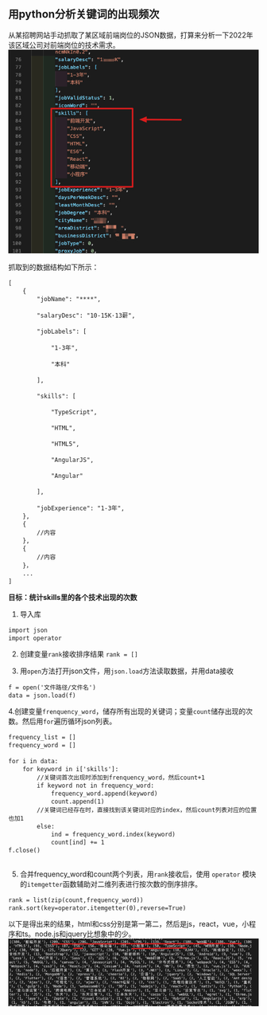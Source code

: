 ## 用python分析关键词的出现频次
从某招聘网站手动抓取了某区域前端岗位的JSON数据，打算来分析一下2022年该区域公司对前端岗位的技术需求。
![json数据](/img/python-json-data.jpg)

抓取到的数据结构如下所示：
```
[
	{	
		"jobName": "****",
		
		"salaryDesc": "10-15K·13薪",
		
		"jobLabels": [
		
			"1-3年",
			
			"本科"
		
		],
		
		"skills": [
		
			"TypeScript",
			
			"HTML",
			
			"HTML5",
			
			"AngularJS",
			
			"Angular"
			
		],
		
		"jobExperience": "1-3年",
	},
	{
		//内容
	},
	{
		//内容	
	}，
	...
]

```

**目标：统计skills里的各个技术出现的次数**

1. 导入库
```
import json
import operator
```

2. 创建变量`rank`接收排序结果
`rank = []`

3. 用`open`方法打开json文件，用`json.load`方法读取数据，并用data接收

```
f = open('文件路径/文件名')
data = json.load(f)
```

4.创建变量`frenquency_word`，储存所有出现的关键词；变量`count`储存出现的次数。然后用`for`遍历循环json列表。
```
frequency_list = []
frequency_word = []

for i in data:
	for keyword in i['skills']:
		//关键词首次出现时添加到frenquency_word，然后count+1
		if keyword not in frequency_word:
			frequency_word.append(keyword)
			count.append(1)
		//关键词已经存在时，直接找到该关键词对应的index，然后count列表对应的位置也加1
		else:
			ind = frequency_word.index(keyword)
			count[ind] += 1
f.close()
	
```

5. 合并frequency_word和count两个列表，用`rank`接收后，使用 `operator` 模块的` itemgetter `函数辅助对二维列表进行按次数的倒序排序。

```
rank = list(zip(count,frequency_word))
rank.sort(key=operator.itemgetter(0),reverse=True)
```

以下是得出来的结果，html和css分别是第一第二，然后是js，react，vue，小程序和ts。node.js和jquery比想象中的少。
![统计结果](/img/python-analysis-result.jpg)